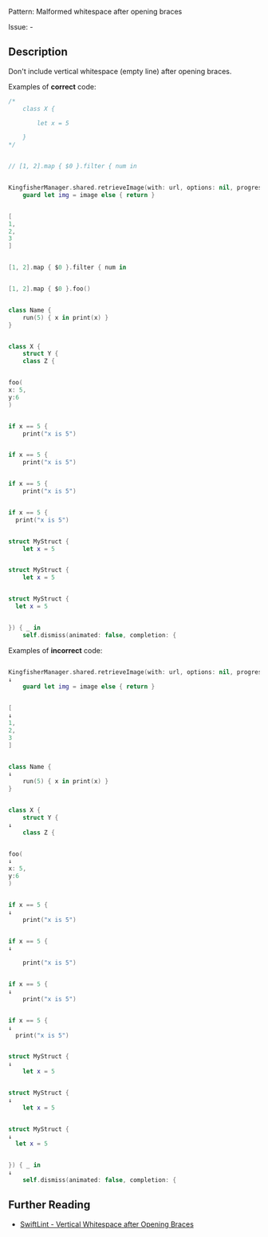 Pattern: Malformed whitespace after opening braces

Issue: -

## Description

Don't include vertical whitespace (empty line) after opening braces.

Examples of **correct** code:
```swift
/*
    class X {

        let x = 5

    }
*/


// [1, 2].map { $0 }.filter { num in


KingfisherManager.shared.retrieveImage(with: url, options: nil, progressBlock: nil) { image, _, _, _ in
    guard let img = image else { return }


[
1,
2,
3
]


[1, 2].map { $0 }.filter { num in


[1, 2].map { $0 }.foo()


class Name {
    run(5) { x in print(x) }
}


class X {
    struct Y {
    class Z {


foo(
x: 5,
y:6
)


if x == 5 {
	print("x is 5")


if x == 5 {
    print("x is 5")


if x == 5 {
    print("x is 5")


if x == 5 {
  print("x is 5")


struct MyStruct {
	let x = 5


struct MyStruct {
    let x = 5


struct MyStruct {
  let x = 5


}) { _ in
    self.dismiss(animated: false, completion: {

```
Examples of **incorrect** code:
```swift

KingfisherManager.shared.retrieveImage(with: url, options: nil, progressBlock: nil) { image, _, _, _ in
↓
    guard let img = image else { return }


[
↓
1,
2,
3
]


class Name {
↓
    run(5) { x in print(x) }
}


class X {
    struct Y {
↓
    class Z {


foo(
↓
x: 5,
y:6
)


if x == 5 {
↓
	print("x is 5")


if x == 5 {
↓

    print("x is 5")


if x == 5 {
↓
    print("x is 5")


if x == 5 {
↓
  print("x is 5")


struct MyStruct {
↓
	let x = 5


struct MyStruct {
↓
    let x = 5


struct MyStruct {
↓
  let x = 5


}) { _ in
↓
    self.dismiss(animated: false, completion: {

```

## Further Reading

* [SwiftLint - Vertical Whitespace after Opening Braces](https://github.com/realm/SwiftLint/blob/master/Rules.md#vertical-whitespace-after-opening-braces)